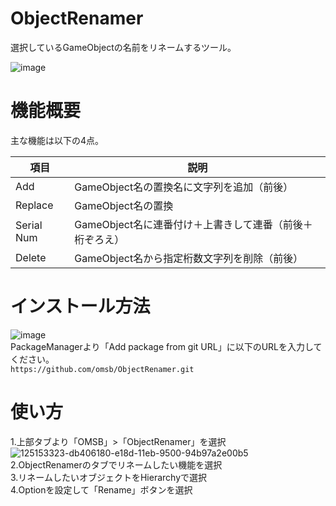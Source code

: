 # ObjectRenamer
選択しているGameObjectの名前をリネームするツール。

![image](https://user-images.githubusercontent.com/1855970/125155390-78a19280-e19a-11eb-9b5d-8574d9ae5b06.png)

# 機能概要
主な機能は以下の4点。

|項目      |説明|
|----      |----|
|Add       |GameObject名の置換名に文字列を追加（前後）|
|Replace   |GameObject名の置換|
|Serial Num|GameObject名に連番付け＋上書きして連番（前後＋桁ぞろえ）|
|Delete    |GameObject名から指定桁数文字列を削除（前後）|

# インストール方法
![image](https://user-images.githubusercontent.com/1855970/125154251-1180df80-e194-11eb-90d7-a11e31e40c5f.png)<br>
PackageManagerより「Add package from git URL」に以下のURLを入力してください。<br>
`https://github.com/omsb/ObjectRenamer.git`

# 使い方
1.上部タブより「OMSB」>「ObjectRenamer」を選択<br>
![125153323-db406180-e18d-11eb-9500-94b97a2e00b5](https://user-images.githubusercontent.com/1855970/125154306-56a51180-e194-11eb-9cc0-e0b74afc862c.png)<br>
2.ObjectRenamerのタブでリネームしたい機能を選択<br>
3.リネームしたいオブジェクトをHierarchyで選択<br>
4.Optionを設定して「Rename」ボタンを選択
